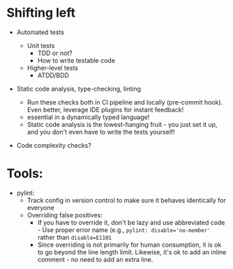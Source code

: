 # Shifting left
- Automated tests
  - Unit tests
    - TDD or not?
    - How to write testable code
  - Higher-level tests
    - ATDD/BDD

- Static code analysis, type-checking, linting
  - Run these checks both in CI pipeline and locally (pre-commit hook). Even better, leverage 
    IDE plugins for instant feedback!
  - essential in a dynamically typed language!
  - Static code analysis is the lowest-hanging fruit - you just set it up, and you don't even 
    have to write the tests yourself!

- Code complexity checks?

# Tools:
- pylint:
  - Track config in version control to make sure it behaves identically for everyone
  - Overriding false positives:
    - If you have to override it, don't be lazy and use abbreviated code - Use proper error name 
      (e.g., `pylint: disable='no-member'` rather than `disable=E1101`
    - Since overriding is not primarily for human consumption, it is ok to go beyond the line 
      length limit. Likewise, it's ok to add an inline comment - no need to add an extra line.